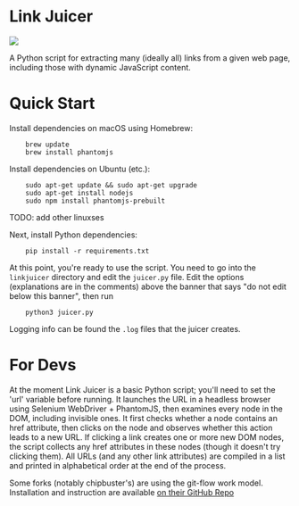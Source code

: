 Link Juicer
===========

![](https://travis-ci.org/chipbuster/link-juicer.svg?branch=master)

A Python script for extracting many (ideally all) links from a given web page, including those with dynamic JavaScript content.

# Quick Start

Install dependencies on macOS using Homebrew:

```
    brew update
    brew install phantomjs
```

Install dependencies on Ubuntu (etc.):

```
    sudo apt-get update && sudo apt-get upgrade
    sudo apt-get install nodejs
    sudo npm install phantomjs-prebuilt
```

TODO: add other linuxses

Next, install Python dependencies:

```
    pip install -r requirements.txt
```

At this point, you're ready to use the script. You need to go into the `linkjuicer` directory and edit the `juicer.py` file.
Edit the options (explanations are in the comments) above the banner that says "do not edit below this banner", then run

```
    python3 juicer.py
```

Logging info can be found the `.log` files that the juicer creates.


# For Devs

At the moment Link Juicer is a basic Python script; you'll need to set the 'url' variable before running. It launches the URL in a headless browser using Selenium WebDriver + PhantomJS, then examines every node in the DOM, including invisible ones. It first checks whether a node contains an href attribute, then clicks on the node and observes whether this action leads to a new URL. If clicking a link creates one or more new DOM nodes, the script collects any href attributes in these nodes (though it doesn't try clicking them). All URLs (and any other link attributes) are compiled in a list and printed in alphabetical order at the end of the process.

Some forks (notably chipbuster's) are using the git-flow work model. Installation and instruction are available [on their GitHub Repo](https://github.com/nvie/gitflow)
